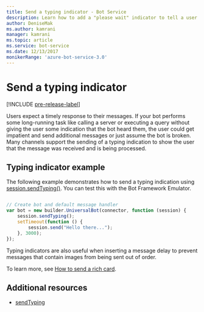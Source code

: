 ```yaml
---
title: Send a typing indicator - Bot Service
description: Learn how to add a "please wait" indicator to tell a user a bot is processing a request using the Bot Framework SDK for Node.js
author: DeniseMak
ms.author: kamrani
manager: kamrani
ms.topic: article
ms.service: bot-service
ms.date: 12/13/2017
monikerRange: 'azure-bot-service-3.0'
---
```


# Send a typing indicator 

[!INCLUDE [pre-release-label](../includes/pre-release-label-v3.md)]

Users expect a timely response to their messages. If your bot performs some long-running task like calling a server or executing a query without giving the user some indication that the bot heard them, the user could get impatient and send additional messages or just assume the bot is broken.
Many channels support the sending of a typing indication to show the user that the message was received and is being processed.


## Typing indicator example

The following example demonstrates how to send a typing indication using [session.sendTyping()][SendTyping].  You can test this with the Bot Framework Emulator.


```javascript

// Create bot and default message handler
var bot = new builder.UniversalBot(connector, function (session) {
    session.sendTyping();
    setTimeout(function () {
        session.send("Hello there...");
    }, 3000);
});
```

Typing indicators are also useful when inserting a message delay to prevent messages that contain images from being sent out of order.

To learn more, see [How to send a rich card](bot-builder-nodejs-send-rich-cards.md).


## Additional resources

* [sendTyping][SendTyping]


[SendTyping]: https://docs.botframework.com/node/builder/chat-reference/classes/_botbuilder_d_.session#sendtyping
[IMessage]: http://docs.botframework.com/node/builder/chat-reference/interfaces/_botbuilder_d_.imessage
